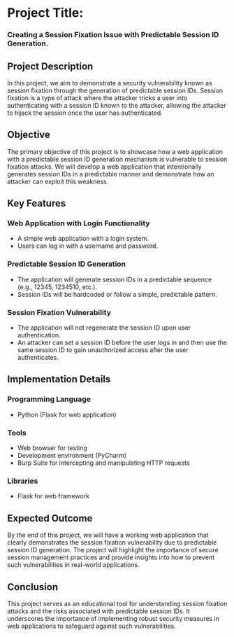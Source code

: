 # Project Title: 
### **Creating a Session Fixation Issue with Predictable Session ID Generation.**

## Project Description

In this project, we aim to demonstrate a security vulnerability known as session fixation through the generation of predictable session IDs. Session fixation is a type of attack where the attacker tricks a user into authenticating with a session ID known to the attacker, allowing the attacker to hijack the session once the user has authenticated.

## Objective

The primary objective of this project is to showcase how a web application with a predictable session ID generation mechanism is vulnerable to session fixation attacks. We will develop a web application that intentionally generates session IDs in a predictable manner and demonstrate how an attacker can exploit this weakness.

## Key Features

### Web Application with Login Functionality
- A simple web application with a login system.
- Users can log in with a username and password.

### Predictable Session ID Generation
- The application will generate session IDs in a predictable sequence (e.g., 12345, 1234510, etc.).
- Session IDs will be hardcoded or follow a simple, predictable pattern.

### Session Fixation Vulnerability
- The application will not regenerate the session ID upon user authentication.
- An attacker can set a session ID before the user logs in and then use the same session ID to gain unauthorized access after the user authenticates.

## Implementation Details

### Programming Language
- Python (Flask for web application)
### Tools
- Web browser for testing
- Development environment (PyCharm)
- Burp Suite for intercepting and manipulating HTTP requests
### Libraries
- Flask for web framework
## Expected Outcome

By the end of this project, we will have a working web application that clearly demonstrates the session fixation vulnerability due to predictable session ID generation. The project will highlight the importance of secure session management practices and provide insights into how to prevent such vulnerabilities in real-world applications.

## Conclusion

This project serves as an educational tool for understanding session fixation attacks and the risks associated with predictable session IDs. It underscores the importance of implementing robust security measures in web applications to safeguard against such vulnerabilities.
